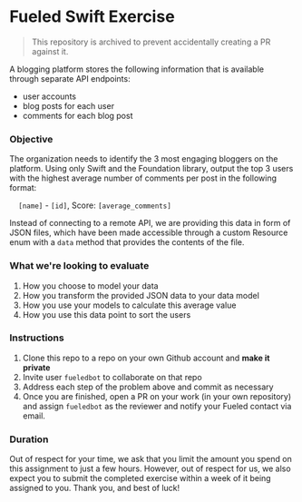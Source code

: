 # Fueled Swift Exercise

> This repository is archived to prevent accidentally creating a PR against it.

A blogging platform stores the following information that is available through separate API endpoints:
+ user accounts
+ blog posts for each user
+ comments for each blog post

### Objective
The organization needs to identify the 3 most engaging bloggers on the platform. Using only Swift and the Foundation library, output the top 3 users with the highest average number of comments per post in the following format:

&nbsp;&nbsp;&nbsp; `[name]` - `[id]`, Score: `[average_comments]`

Instead of connecting to a remote API, we are providing this data in form of JSON files, which have been made accessible through a custom Resource enum with a `data` method that provides the contents of the file.

### What we're looking to evaluate
1. How you choose to model your data
2. How you transform the provided JSON data to your data model
3. How you use your models to calculate this average value
4. How you use this data point to sort the users

### Instructions
1. Clone this repo to a repo on your own Github account and **make it private**
2. Invite user `fueledbot` to collaborate on that repo
3. Address each step of the problem above and commit as necessary
4. Once you are finished, open a PR on your work (in your own repository) and assign `fueledbot` as the reviewer and notify your Fueled contact via email.

### Duration
Out of respect for your time, we ask that you limit the amount you spend on this assignment to just a few hours. However, out of respect for us, we also expect you to submit the completed exercise within a week of it being assigned to you. Thank you, and best of luck!
